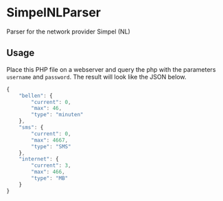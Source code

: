 # SimpelNLParser
Parser for the network provider Simpel (NL)

## Usage

Place this PHP file on a webserver and query the php with the parameters ```username``` and ```password```. The result will look like the JSON below.

```javascript
{
    "bellen": {
        "current": 0,
        "max": 46,
        "type": "minuten"
    },
    "sms": {
        "current": 0,
        "max": 4667,
        "type": "SMS"
    },
    "internet": {
        "current": 3,
        "max": 466,
        "type": "MB"
    }
}
```

